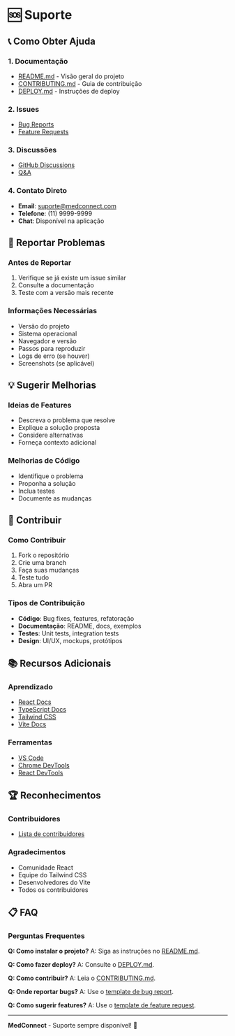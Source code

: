 # 🆘 Suporte

## 📞 Como Obter Ajuda

### 1. Documentação
- [README.md](README.md) - Visão geral do projeto
- [CONTRIBUTING.md](CONTRIBUTING.md) - Guia de contribuição
- [DEPLOY.md](DEPLOY.md) - Instruções de deploy

### 2. Issues
- [Bug Reports](https://github.com/renanrmartins/MedConnect/issues/new?template=bug_report.md)
- [Feature Requests](https://github.com/renanrmartins/MedConnect/issues/new?template=feature_request.md)

### 3. Discussões
- [GitHub Discussions](https://github.com/renanrmartins/MedConnect/discussions)
- [Q&A](https://github.com/renanrmartins/MedConnect/discussions/categories/q-a)

### 4. Contato Direto
- **Email**: suporte@medconnect.com
- **Telefone**: (11) 9999-9999
- **Chat**: Disponível na aplicação

## 🐛 Reportar Problemas

### Antes de Reportar
1. Verifique se já existe um issue similar
2. Consulte a documentação
3. Teste com a versão mais recente

### Informações Necessárias
- Versão do projeto
- Sistema operacional
- Navegador e versão
- Passos para reproduzir
- Logs de erro (se houver)
- Screenshots (se aplicável)

## 💡 Sugerir Melhorias

### Ideias de Features
- Descreva o problema que resolve
- Explique a solução proposta
- Considere alternativas
- Forneça contexto adicional

### Melhorias de Código
- Identifique o problema
- Proponha a solução
- Inclua testes
- Documente as mudanças

## 🤝 Contribuir

### Como Contribuir
1. Fork o repositório
2. Crie uma branch
3. Faça suas mudanças
4. Teste tudo
5. Abra um PR

### Tipos de Contribuição
- **Código**: Bug fixes, features, refatoração
- **Documentação**: README, docs, exemplos
- **Testes**: Unit tests, integration tests
- **Design**: UI/UX, mockups, protótipos

## 📚 Recursos Adicionais

### Aprendizado
- [React Docs](https://reactjs.org/)
- [TypeScript Docs](https://www.typescriptlang.org/)
- [Tailwind CSS](https://tailwindcss.com/)
- [Vite Docs](https://vitejs.dev/)

### Ferramentas
- [VS Code](https://code.visualstudio.com/)
- [Chrome DevTools](https://developers.google.com/web/tools/chrome-devtools)
- [React DevTools](https://reactjs.org/blog/2019/08/15/new-react-devtools.html)

## 🏆 Reconhecimentos

### Contribuidores
- [Lista de contribuidores](https://github.com/renanrmartins/MedConnect/graphs/contributors)

### Agradecimentos
- Comunidade React
- Equipe do Tailwind CSS
- Desenvolvedores do Vite
- Todos os contribuidores

## 📋 FAQ

### Perguntas Frequentes

**Q: Como instalar o projeto?**
A: Siga as instruções no [README.md](README.md).

**Q: Como fazer deploy?**
A: Consulte o [DEPLOY.md](DEPLOY.md).

**Q: Como contribuir?**
A: Leia o [CONTRIBUTING.md](CONTRIBUTING.md).

**Q: Onde reportar bugs?**
A: Use o [template de bug report](https://github.com/renanrmartins/MedConnect/issues/new?template=bug_report.md).

**Q: Como sugerir features?**
A: Use o [template de feature request](https://github.com/renanrmartins/MedConnect/issues/new?template=feature_request.md).

---

**MedConnect** - Suporte sempre disponível! 🚀
